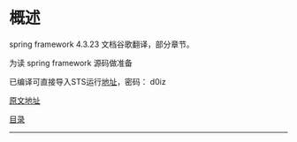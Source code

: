 #   概述

spring framework 4.3.23 文档谷歌翻译，部分章节。

为读 spring framework 源码做准备

已编译可直接导入STS运行[地址](https://pan.baidu.com/s/1odP2Y6tAyogo3fJDVv0Cbg)，密码： d0iz

[原文地址](https://docs.spring.io/spring/docs/4.3.24.RELEASE/spring-framework-reference/htmlsingle/)

[目录](SUMMARY.md)

----